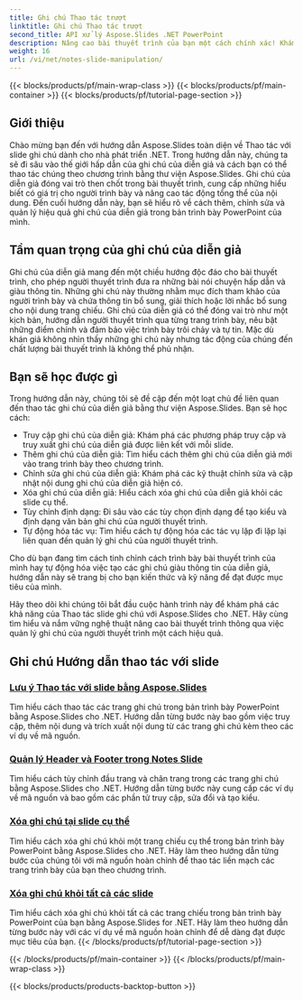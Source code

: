 ```yaml
---
title: Ghi chú Thao tác trượt
linktitle: Ghi chú Thao tác trượt
second_title: API xử lý Aspose.Slides .NET PowerPoint
description: Nâng cao bài thuyết trình của bạn một cách chính xác! Khám phá hướng dẫn Aspose.Slides về thao tác trượt ghi chú trong .NET. Tìm hiểu cách thêm, chỉnh sửa và quản lý ghi chú của người thuyết trình theo chương trình.
weight: 16
url: /vi/net/notes-slide-manipulation/
---
```


{{< blocks/products/pf/main-wrap-class >}}
{{< blocks/products/pf/main-container >}}
{{< blocks/products/pf/tutorial-page-section >}}

## Giới thiệu

Chào mừng bạn đến với hướng dẫn Aspose.Slides toàn diện về Thao tác với slide ghi chú dành cho nhà phát triển .NET. Trong hướng dẫn này, chúng ta sẽ đi sâu vào thế giới hấp dẫn của ghi chú của diễn giả và cách bạn có thể thao tác chúng theo chương trình bằng thư viện Aspose.Slides. Ghi chú của diễn giả đóng vai trò then chốt trong bài thuyết trình, cung cấp những hiểu biết có giá trị cho người trình bày và nâng cao tác động tổng thể của nội dung. Đến cuối hướng dẫn này, bạn sẽ hiểu rõ về cách thêm, chỉnh sửa và quản lý hiệu quả ghi chú của diễn giả trong bản trình bày PowerPoint của mình.

## Tầm quan trọng của ghi chú của diễn giả

Ghi chú của diễn giả mang đến một chiều hướng độc đáo cho bài thuyết trình, cho phép người thuyết trình đưa ra những bài nói chuyện hấp dẫn và giàu thông tin. Những ghi chú này thường nhằm mục đích tham khảo của người trình bày và chứa thông tin bổ sung, giải thích hoặc lời nhắc bổ sung cho nội dung trang chiếu. Ghi chú của diễn giả có thể đóng vai trò như một kịch bản, hướng dẫn người thuyết trình qua từng trang trình bày, nêu bật những điểm chính và đảm bảo việc trình bày trôi chảy và tự tin. Mặc dù khán giả không nhìn thấy những ghi chú này nhưng tác động của chúng đến chất lượng bài thuyết trình là không thể phủ nhận.

## Bạn sẽ học được gì

Trong hướng dẫn này, chúng tôi sẽ đề cập đến một loạt chủ đề liên quan đến thao tác ghi chú của diễn giả bằng thư viện Aspose.Slides. Bạn sẽ học cách:

- Truy cập ghi chú của diễn giả: Khám phá các phương pháp truy cập và truy xuất ghi chú của diễn giả được liên kết với mỗi slide.
- Thêm ghi chú của diễn giả: Tìm hiểu cách thêm ghi chú của diễn giả mới vào trang trình bày theo chương trình.
- Chỉnh sửa ghi chú của diễn giả: Khám phá các kỹ thuật chỉnh sửa và cập nhật nội dung ghi chú của diễn giả hiện có.
- Xóa ghi chú của diễn giả: Hiểu cách xóa ghi chú của diễn giả khỏi các slide cụ thể.
- Tùy chỉnh định dạng: Đi sâu vào các tùy chọn định dạng để tạo kiểu và định dạng văn bản ghi chú của người thuyết trình.
- Tự động hóa tác vụ: Tìm hiểu cách tự động hóa các tác vụ lặp đi lặp lại liên quan đến quản lý ghi chú của người thuyết trình.

Cho dù bạn đang tìm cách tinh chỉnh cách trình bày bài thuyết trình của mình hay tự động hóa việc tạo các ghi chú giàu thông tin của diễn giả, hướng dẫn này sẽ trang bị cho bạn kiến thức và kỹ năng để đạt được mục tiêu của mình.

Hãy theo dõi khi chúng tôi bắt đầu cuộc hành trình này để khám phá các khả năng của Thao tác slide ghi chú với Aspose.Slides cho .NET. Hãy cùng tìm hiểu và nắm vững nghệ thuật nâng cao bài thuyết trình thông qua việc quản lý ghi chú của người thuyết trình một cách hiệu quả.

## Ghi chú Hướng dẫn thao tác với slide
### [Lưu ý Thao tác với slide bằng Aspose.Slides](./notes-slide-manipulation/)
Tìm hiểu cách thao tác các trang ghi chú trong bản trình bày PowerPoint bằng Aspose.Slides cho .NET. Hướng dẫn từng bước này bao gồm việc truy cập, thêm nội dung và trích xuất nội dung từ các trang ghi chú kèm theo các ví dụ về mã nguồn.
### [Quản lý Header và Footer trong Notes Slide](./header-and-footer-in-notes-slide/)
Tìm hiểu cách tùy chỉnh đầu trang và chân trang trong các trang ghi chú bằng Aspose.Slides cho .NET. Hướng dẫn từng bước này cung cấp các ví dụ về mã nguồn và bao gồm các phần tử truy cập, sửa đổi và tạo kiểu.
### [Xóa ghi chú tại slide cụ thể](./remove-notes-at-specific-slide/)
Tìm hiểu cách xóa ghi chú khỏi một trang chiếu cụ thể trong bản trình bày PowerPoint bằng Aspose.Slides cho .NET. Hãy làm theo hướng dẫn từng bước của chúng tôi với mã nguồn hoàn chỉnh để thao tác liền mạch các trang trình bày của bạn theo chương trình.
### [Xóa ghi chú khỏi tất cả các slide](./remove-notes-from-all-slides/)
Tìm hiểu cách xóa ghi chú khỏi tất cả các trang chiếu trong bản trình bày PowerPoint của bạn bằng Aspose.Slides for .NET. Hãy làm theo hướng dẫn từng bước này với các ví dụ về mã nguồn hoàn chỉnh để dễ dàng đạt được mục tiêu của bạn.
{{< /blocks/products/pf/tutorial-page-section >}}

{{< /blocks/products/pf/main-container >}}
{{< /blocks/products/pf/main-wrap-class >}}

{{< blocks/products/products-backtop-button >}}
